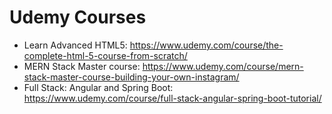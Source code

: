 # Udemy Courses
* Learn Advanced HTML5: https://www.udemy.com/course/the-complete-html-5-course-from-scratch/
* MERN Stack Master course: https://www.udemy.com/course/mern-stack-master-course-building-your-own-instagram/
* Full Stack: Angular and Spring Boot: https://www.udemy.com/course/full-stack-angular-spring-boot-tutorial/
